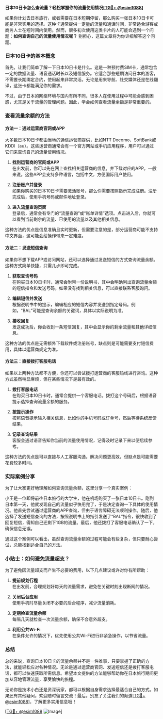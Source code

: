 **日本10日卡怎么查流量？轻松掌握你的流量使用情况[[TG💪+ @esim1088](https://t.me/s/esim1088)]**

如果你计划去日本旅行，或者需要在日本短期停留，那么购买一张日本10日卡可能是非常实用的选择。这种卡通常提供一定量的流量和通话时间，非常适合游客或商务人士在短时间内使用。然而，很多初次使用这类卡片的人可能会遇到一个问题：**如何查询自己的流量使用情况呢？** 别担心，这篇文章将为你详细解答这个问题。

### 日本10日卡的基本概念

首先，让我们简单了解一下日本10日卡是什么。这是一种预付费SIM卡，通常包含一定的数据流量、语音通话时长以及短信服务。它适合那些短期访问日本的游客，不需要长期绑定合约，使用起来非常灵活。无论是用来导航、社交媒体还是在线翻译，这张卡都能满足你的需求。

不过，由于日本的网络环境与国内有所不同，很多人在使用过程中可能会感到困惑，尤其是关于流量的管理问题。因此，学会如何查看流量余额是非常重要的。

### 查看流量余额的方法

#### 方法一：通过运营商官网或APP

大多数日本10日卡都由当地的通信运营商提供，比如NTT Docomo、SoftBank或KDDI（au）。这些运营商通常会有一个官方网站或手机应用程序，用户可以通过它们来查询自己的流量使用情况。

1. **找到运营商的官网或APP**  
   在出发前，你可以先在网上查找相关运营商的信息，并下载对应的APP。一般来说，这些APP会支持多种语言，包括中文，方便国际用户使用。

2. **注册账户并登录**  
   如果你购买的日本10日卡需要激活账号，那么你需要按照指示完成注册。注册完成后，使用手机号码或邮件地址登录。

3. **进入流量查询页面**  
   登录后，通常会有专门的“流量查询”或“账单详情”选项。点击进入后，你就可以看到当前剩余的流量、已使用的流量以及其他相关信息。

这种方法的优点是信息准确且实时更新，但需要注意的是，部分运营商可能不支持中文界面，这可能会给操作带来一定难度。

#### 方法二：发送短信查询

如果你不想下载APP或访问网站，还可以选择通过发送短信的方式查询流量余额。这种方式简单快捷，只需几步即可完成。

1. **获取查询号码**  
   在购买日本10日卡时，通常会附带一份说明书，其中会明确列出查询流量余额的短信指令和发送号码。如果没有找到相关信息，可以直接联系客服询问。

2. **编辑短信并发送**  
   根据说明书中的提示，编辑相应的短信内容并发送到指定号码。例如，“BAL”可能是查询余额的关键词，具体以实际说明为准。

3. **接收回复**  
   发送成功后，你会收到一条短信回复，其中会显示你的剩余流量和其他详细信息。

这种方法的优点是无需额外下载软件或注册账号，缺点则是可能需要支付短信费用，具体以运营商规定为准。

#### 方法三：直接拨打客服电话

如果以上两种方法都不方便，你还可以尝试拨打运营商的客服热线进行咨询。这种方式虽然稍显麻烦，但在某些情况下是最有效的。

1. **拨打客服电话**  
   在购买日本10日卡时，通常会提供一个客服电话。拨打这个号码后，根据语音提示选择查询流量余额的服务。

2. **按提示操作**  
   按照语音提示输入相关信息，比如你的手机号码或订单号，然后等待系统反馈结果。

3. **记录查询结果**  
   客服会通过语音告知你当前的流量使用情况，记得及时记录下来以便后续参考。

这种方法的优点是可以直接与人工客服沟通，解决问题更高效，但缺点是可能需要花费较多时间。

### 实际案例分享

为了让大家更好地理解如何查询流量余额，这里分享一个真实案例：

小王是一位即将前往日本旅行的大学生，他在机场购买了一张日本10日卡。刚到日本第一天，他就发现自己的流量似乎快用完了，于是决定查询一下具体的使用情况。他首先尝试通过运营商的APP查询，但由于语言障碍无法顺利操作。随后，他选择了发送短信查询的方法，按照说明书上的指引发送了“BAL”指令，很快收到了回复短信，得知自己还剩下1GB的流量。最后，他还拨打了客服电话确认了一下，确保信息无误。

通过这个案例可以看出，虽然查询流量余额的过程可能会有些复杂，但只要耐心尝试，总能找到适合自己的方法。

### 小贴士：如何避免流量超支？

为了避免因流量超支而产生不必要的费用，以下几点建议或许对你有所帮助：

1. **提前规划行程**  
   在出发前，合理规划好每天的流量需求，避免在关键时刻出现断网的情况。

2. **关闭后台应用**  
   使用手机时尽量关闭不必要的后台程序，减少流量消耗。

3. **定期检查流量余额**  
   每隔几天就检查一次流量余额，确保不会意外超支。

4. **利用公共Wi-Fi**  
   在条件允许的情况下，优先使用公共Wi-Fi进行非紧急操作，以节省流量。

### 总结

总的来说，查询日本10日卡的流量余额并不是一件难事，只要掌握了正确的方法，就能轻松应对各种情况。无论是通过运营商官网、发送短信还是拨打客服电话，都可以快速获取所需信息。希望本文提供的方法能够帮助你在日本旅行期间更加从容地管理流量，享受愉快的旅程。

无论你是技术小白还是资深玩家，都可以根据自身需求选择最适合自己的方式。如果还有其他疑问，欢迎随时留言交流！最后，别忘了关注我们的频道[[TG💪+ @esim1088](https://t.me/s/esim1088)]，了解更多实用信息哦！

[[TG💪+ @esim1088](https://t.me/s/esim1088) ![Image](https://i.postimg.cc/4NQfJmqS/Snipaste-2025-05-13-00-14-12.png)]